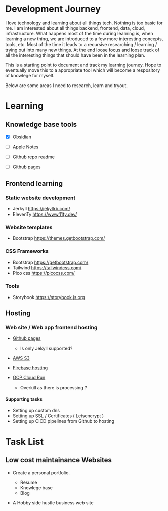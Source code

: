 # Development Journey

I love technology and learning about all things tech. Nothing is too basic for me. I am interested about all things backend, frontend, data, cloud, infrastructure. What happens most of the time during learning is, when learning a new thing, we are introduced to a few more interesting concepts, tools, etc. Most of the time it leads to a recursive researching / learning / trying out into many new things. At the end loose focus and loose track of all the interesting things that should have been in the learning plan. 

This is a starting point to document and track my learning journey. Hope to eventually move this to a appropriate tool which will become a respository of knowlege for myself. 

Below are some areas I need to research, learn and tryout.


# Learning
## Knowledge base tools
- [x] Obsidian
- [ ] Apple Notes
- [ ] Github repo readme
- [ ] Github pages


## Frontend learning

### Static website development
- Jerkyll https://jekyllrb.com/
- ElevenTy https://www.11ty.dev/

### Website templates
- Bootstrap https://themes.getbootstrap.com/


### CSS Frameworks
- Bootstrap https://getbootstrap.com/
- Tailwind https://tailwindcss.com/
- Pico css https://picocss.com/


### Tools
- Storybook https://storybook.js.org 

## Hosting
### Web site / Web app frontend hosting
- [Github pages](https://pages.github.com)
  - Is only Jekyll supported?

- [AWS S3 ](https://docs.aws.amazon.com/AmazonS3/latest/userguide/WebsiteHosting.html)

- [Firebase hosting](https://firebase.google.com/docs/hosting)
- [GCP Cloud Run](https://cloud.google.com/run?hl=en)
  - Overkill as there is  processing ?

#### Supporting tasks
- Setting up custom dns
- Setting up SSL / Certificates  ( Letsencrypt )
- Setting up CICD pipelines from Github to hosting

 

 
# Task List

## Low cost maintainance Websites
- Create a personal portfolio.
  -  Resume
  -  Knowlege base
  -  Blog

- A Hobby side hustle business web site

  
